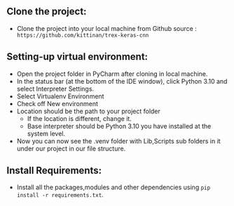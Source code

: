 ## Clone the project:
* Clone the project into your local machine from Github source :` https://github.com/kittinan/trex-keras-cnn`

## Setting-up virtual environment:
* Open the project folder in PyCharm after cloning in local machine.
* In the status bar (at the bottom of the IDE window), click Python 3.10 and select Interpreter Settings.
* Select Virtualenv Environment
* Check off New environment
* Location should be the path to your project folder
  * If the location is different, change it. 
  * Base interpreter should be Python 3.10 you have installed at the system level.
* Now you can now see the .venv folder with Lib,Scripts sub folders in it under our project in our file structure.

## Install Requirements:
* Install all the packages,modules and other dependencies using `pip install -r requirements.txt`.
